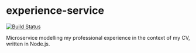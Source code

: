 # experience-service

[![Build Status](https://travis-ci.org/mike-trout/experience-service.svg?branch=master)](https://travis-ci.org/mike-trout/experience-service)

Microservice modelling my professional experience in the context of my CV, written in Node.js.
